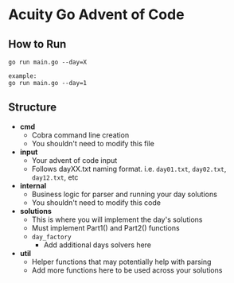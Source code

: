# Acuity Go Advent of Code

## How to Run
```
go run main.go --day=X

example:
go run main.go --day=1
```

## Structure
* **cmd**
  * Cobra command line creation
  * You shouldn't need to modify this file
* **input**
  * Your advent of code input
  * Follows dayXX.txt naming format. i.e. `day01.txt`, `day02.txt`, `day12.txt`, etc
* **internal**
  * Business logic for parser and running your day solutions
  * You shouldn't need to modify this code
* **solutions**
  * This is where you will implement the day's solutions
  * Must implement Part1() and Part2() functions
  * `day_factory`
    * Add additional days solvers here
* **util**
  * Helper functions that may potentially help with parsing
  * Add more functions here to be used across your solutions